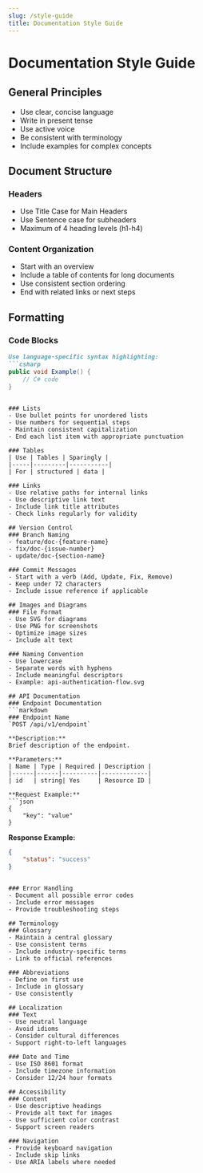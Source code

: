 ```yaml
---
slug: /style-guide
title: Documentation Style Guide
---
```


# Documentation Style Guide

## General Principles
- Use clear, concise language
- Write in present tense
- Use active voice
- Be consistent with terminology
- Include examples for complex concepts

## Document Structure
### Headers
- Use Title Case for Main Headers
- Use Sentence case for subheaders
- Maximum of 4 heading levels (h1-h4)

### Content Organization
- Start with an overview
- Include a table of contents for long documents
- Use consistent section ordering
- End with related links or next steps

## Formatting
### Code Blocks
```markdown
Use language-specific syntax highlighting:
```csharp
public void Example() {
    // C# code
}
```
```

### Lists
- Use bullet points for unordered lists
- Use numbers for sequential steps
- Maintain consistent capitalization
- End each list item with appropriate punctuation

### Tables
| Use | Tables | Sparingly |
|-----|---------|-----------|
| For | structured | data |

### Links
- Use relative paths for internal links
- Use descriptive link text
- Include link title attributes
- Check links regularly for validity

## Version Control
### Branch Naming
- feature/doc-{feature-name}
- fix/doc-{issue-number}
- update/doc-{section-name}

### Commit Messages
- Start with a verb (Add, Update, Fix, Remove)
- Keep under 72 characters
- Include issue reference if applicable

## Images and Diagrams
### File Format
- Use SVG for diagrams
- Use PNG for screenshots
- Optimize image sizes
- Include alt text

### Naming Convention
- Use lowercase
- Separate words with hyphens
- Include meaningful descriptors
- Example: api-authentication-flow.svg

## API Documentation
### Endpoint Documentation
```markdown
### Endpoint Name
`POST /api/v1/endpoint`

**Description:**
Brief description of the endpoint.

**Parameters:**
| Name | Type | Required | Description |
|------|------|----------|-------------|
| id   | string| Yes     | Resource ID |

**Request Example:**
```json
{
    "key": "value"
}
```

**Response Example:**
```json
{
    "status": "success"
}
```
```

### Error Handling
- Document all possible error codes
- Include error messages
- Provide troubleshooting steps

## Terminology
### Glossary
- Maintain a central glossary
- Use consistent terms
- Include industry-specific terms
- Link to official references

### Abbreviations
- Define on first use
- Include in glossary
- Use consistently

## Localization
### Text
- Use neutral language
- Avoid idioms
- Consider cultural differences
- Support right-to-left languages

### Date and Time
- Use ISO 8601 format
- Include timezone information
- Consider 12/24 hour formats

## Accessibility
### Content
- Use descriptive headings
- Provide alt text for images
- Use sufficient color contrast
- Support screen readers

### Navigation
- Provide keyboard navigation
- Include skip links
- Use ARIA labels where needed 